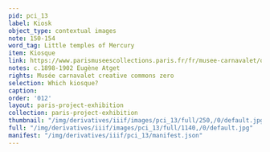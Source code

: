 ```yaml
---
pid: pci_13
label: Kiosk
object_type: contextual images
note: 150-154
word_tag: Little temples of Mercury
item: Kiosque
link: https://www.parismuseescollections.paris.fr/fr/musee-carnavalet/oeuvres/kiosque-et-fiacres-paris
notes: c.1898-1902 Eugène Atget
rights: Musée carnavalet creative commons zero
selection: Which kiosque?
caption: 
order: '012'
layout: paris-project-exhibition
collection: paris-project-exhibition
thumbnail: "/img/derivatives/iiif/images/pci_13/full/250,/0/default.jpg"
full: "/img/derivatives/iiif/images/pci_13/full/1140,/0/default.jpg"
manifest: "/img/derivatives/iiif/pci_13/manifest.json"
---
```

